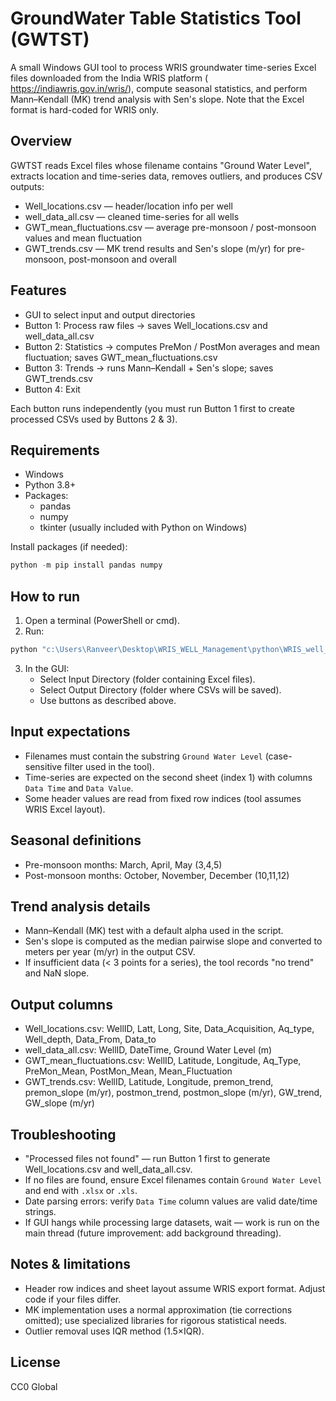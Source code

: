 # GroundWater Table Statistics Tool (GWTST)

A small Windows GUI tool to process WRIS groundwater time-series Excel files downloaded from the India WRIS platform ( https://indiawris.gov.in/wris/), compute seasonal statistics, and perform Mann–Kendall (MK) trend analysis with Sen's slope. Note that the Excel format is hard-coded for WRIS only.

## Overview
GWTST reads Excel files whose filename contains "Ground Water Level", extracts location and time-series data, removes outliers, and produces CSV outputs:
- Well_locations.csv — header/location info per well
- well_data_all.csv — cleaned time-series for all wells
- GWT_mean_fluctuations.csv — average pre-monsoon / post-monsoon values and mean fluctuation
- GWT_trends.csv — MK trend results and Sen's slope (m/yr) for pre-monsoon, post-monsoon and overall

## Features
- GUI to select input and output directories
- Button 1: Process raw files → saves Well_locations.csv and well_data_all.csv
- Button 2: Statistics → computes PreMon / PostMon averages and mean fluctuation; saves GWT_mean_fluctuations.csv
- Button 3: Trends → runs Mann–Kendall + Sen's slope; saves GWT_trends.csv
- Button 4: Exit

Each button runs independently (you must run Button 1 first to create processed CSVs used by Buttons 2 & 3).

## Requirements
- Windows
- Python 3.8+
- Packages:
  - pandas
  - numpy
  - tkinter (usually included with Python on Windows)

Install packages (if needed):
```powershell
python -m pip install pandas numpy
```

## How to run
1. Open a terminal (PowerShell or cmd).
2. Run:
```powershell
python "c:\Users\Ranveer\Desktop\WRIS_WELL_Management\python\WRIS_well_GUI.py"
```
3. In the GUI:
   - Select Input Directory (folder containing Excel files).
   - Select Output Directory (folder where CSVs will be saved).
   - Use buttons as described above.

## Input expectations
- Filenames must contain the substring `Ground Water Level` (case-sensitive filter used in the tool).
- Time-series are expected on the second sheet (index 1) with columns `Data Time` and `Data Value`.
- Some header values are read from fixed row indices (tool assumes WRIS Excel layout).

## Seasonal definitions
- Pre-monsoon months: March, April, May (3,4,5)
- Post-monsoon months: October, November, December (10,11,12)

## Trend analysis details
- Mann–Kendall (MK) test with a default alpha used in the script.
- Sen's slope is computed as the median pairwise slope and converted to meters per year (m/yr) in the output CSV.
- If insufficient data (< 3 points for a series), the tool records "no trend" and NaN slope.

## Output columns
- Well_locations.csv: WellID, Latt, Long, Site, Data_Acquisition, Aq_type, Well_depth, Data_From, Data_to
- well_data_all.csv: WellID, DateTime, Ground Water Level (m)
- GWT_mean_fluctuations.csv: WellID, Latitude, Longitude, Aq_Type, PreMon_Mean, PostMon_Mean, Mean_Fluctuation
- GWT_trends.csv: WellID, Latitude, Longitude, premon_trend, premon_slope (m/yr), postmon_trend, postmon_slope (m/yr), GW_trend, GW_slope (m/yr)

## Troubleshooting
- "Processed files not found" — run Button 1 first to generate Well_locations.csv and well_data_all.csv.
- If no files are found, ensure Excel filenames contain `Ground Water Level` and end with `.xlsx` or `.xls`.
- Date parsing errors: verify `Data Time` column values are valid date/time strings.
- If GUI hangs while processing large datasets, wait — work is run on the main thread (future improvement: add background threading).

## Notes & limitations
- Header row indices and sheet layout assume WRIS export format. Adjust code if your files differ.
- MK implementation uses a normal approximation (tie corrections omitted); use specialized libraries for rigorous statistical needs.
- Outlier removal uses IQR method (1.5×IQR).

## License
CC0 Global
